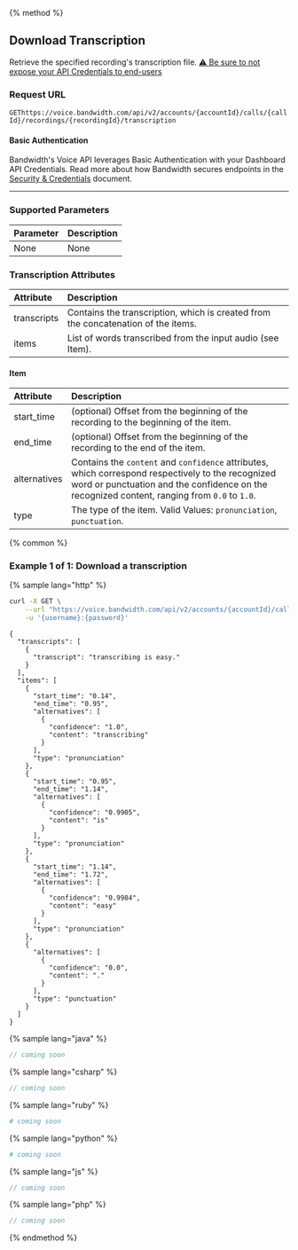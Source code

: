 {% method %}

## Download Transcription

Retrieve the specified recording's transcription file. [⚠️ Be sure to not expose your API Credentials to end-users](./about.md#caution-recordings)

### Request URL

<code class="get">GET</code>`https://voice.bandwidth.com/api/v2/accounts/{accountId}/calls/{callId}/recordings/{recordingId}/transcription`

#### Basic Authentication

Bandwidth's Voice API leverages Basic Authentication with your Dashboard API Credentials. Read more about how Bandwidth secures endpoints in the [Security & Credentials](../../../guides/accountCredentials.md) document.

---

### Supported Parameters

| Parameter | Description |
|:----------|:------------|
| None      | None        |


### Transcription Attributes

<!--
Description taken from:
https://docs.aws.amazon.com/transcribe/latest/dg/API_streaming_Item.html
https://docs.aws.amazon.com/transcribe/latest/dg/transcribe-dg.pdf
-->

| Attribute   | Description                                                                       |
|:------------|:----------------------------------------------------------------------------------|
| transcripts | Contains the transcription, which is created from the concatenation of the items. |
| items       | List of words transcribed from the input audio (see Item).                        |

#### Item

| Attribute    | Description                                                                         |
|:-------------|:------------------------------------------------------------------------------------|
| start_time   | (optional) Offset from the beginning of the recording to the beginning of the item. |
| end_time     | (optional) Offset from the beginning of the recording to the end of the item.       |
| alternatives | Contains the `content` and `confidence` attributes, which correspond respectively to the recognized word or punctuation and the confidence on the recognized content, ranging from `0.0` to `1.0`. |
| type         | The type of the item. Valid Values: `pronunciation`, `punctuation`.                 |

{% common %}

### Example 1 of 1: Download a transcription

{% sample lang="http" %}

```bash
curl -X GET \
    --url "https://voice.bandwidth.com/api/v2/accounts/{accountId}/calls/{callId}/recordings/{recordingId}/transcription" \
    -u '{username}:{password}'
```

```
{
  "transcripts": [
    {
      "transcript": "transcribing is easy."
    }
  ],
  "items": [
    {
      "start_time": "0.14",
      "end_time": "0.95",
      "alternatives": [
        {
          "confidence": "1.0",
          "content": "transcribing"
        }
      ],
      "type": "pronunciation"
    },
    {
      "start_time": "0.95",
      "end_time": "1.14",
      "alternatives": [
        {
          "confidence": "0.9905",
          "content": "is"
        }
      ],
      "type": "pronunciation"
    },
    {
      "start_time": "1.14",
      "end_time": "1.72",
      "alternatives": [
        {
          "confidence": "0.9984",
          "content": "easy"
        }
      ],
      "type": "pronunciation"
    },
    {
      "alternatives": [
        {
          "confidence": "0.0",
          "content": "."
        }
      ],
      "type": "punctuation"
    }
  ]
}
```

{% sample lang="java" %}

```java
// coming soon
```

{% sample lang="csharp" %}

```csharp
// coming soon
```

{% sample lang="ruby" %}

```ruby
# coming soon
```

{% sample lang="python" %}

```python
# coming soon
```

{% sample lang="js" %}

```js
// coming soon
```

{% sample lang="php" %}

```php
// coming soon
```

{% endmethod %}
